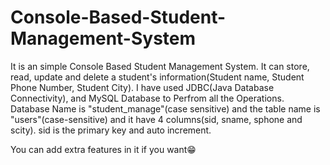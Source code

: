 # Console-Based-Student-Management-System

It is an simple Console Based Student Management System. It can store, read, update and delete a student's information(Student name, Student Phone Number, Student City). I have used JDBC(Java Database Connectivity), and MySQL Database to Perfrom all the Operations. Database Name is "student_manage"(case sensitive) and the table name is "users"(case-sensitive) and it have 4 columns(sid, sname, sphone and scity). sid is the primary key and auto increment.

You can add extra features in it if you want😁
